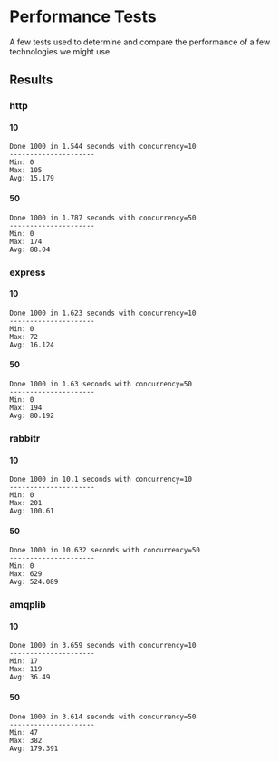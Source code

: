# Performance Tests

A few tests used to determine and compare the performance of a few technologies we might use.

## Results

### http
#### 10
```
Done 1000 in 1.544 seconds with concurrency=10
---------------------
Min: 0
Max: 105
Avg: 15.179
```
#### 50
```
Done 1000 in 1.787 seconds with concurrency=50
---------------------
Min: 0
Max: 174
Avg: 88.04
```

### express
#### 10
```
Done 1000 in 1.623 seconds with concurrency=10
---------------------
Min: 0
Max: 72
Avg: 16.124
```
#### 50
```
Done 1000 in 1.63 seconds with concurrency=50
---------------------
Min: 0
Max: 194
Avg: 80.192
```

### rabbitr
#### 10
```
Done 1000 in 10.1 seconds with concurrency=10
---------------------
Min: 0
Max: 201
Avg: 100.61
```
#### 50
```
Done 1000 in 10.632 seconds with concurrency=50
---------------------
Min: 0
Max: 629
Avg: 524.089
```

### amqplib
#### 10
```
Done 1000 in 3.659 seconds with concurrency=10
---------------------
Min: 17
Max: 119
Avg: 36.49
```
#### 50
```
Done 1000 in 3.614 seconds with concurrency=50
---------------------
Min: 47
Max: 382
Avg: 179.391
```
